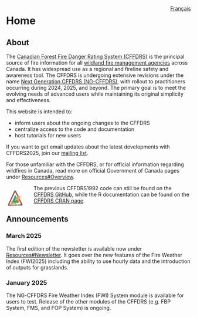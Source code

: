 <a href="https://cffdrs.github.io/website_fr/accueil/" target="_self" style="float: right;"> Français </a>

# Home

## About

The [Canadian Forest Fire Danger Rating System (CFFDRS)](https://natural-resources.canada.ca/our-natural-resources/forests/wildland-fires-insects-disturbances/canadian-forest-fire-danger-rating-system/14470) is the principal source of fire information for all [wildland fire management agencies](https://ciffc.ca/mobilization-stats/member-agencies) across Canada. It has widespread use as a regional and fireline safety and awareness tool. The CFFDRS is undergoing extensive revisions under the name [Next Generation CFFDRS (NG-CFFDRS)](https://ostrnrcan-dostrncan.canada.ca/handle/1845/245411), with rollout to practitioners occurring during 2024, 2025, and beyond. The primary goal is to meet the evolving needs of advanced users while maintaining its original simplicity and effectiveness.

This website is intended to:

- inform users about the ongoing changes to the CFFDRS
- centralize access to the code and documentation
- host tutorials for new users

If you want to get email updates about the latest developments with CFFDRS2025, join our 
<a href="../contact/#newsletter-sign-up" target="_self">mailing list</a>.

For those unfamiliar with the CFFDRS, or for official information regarding wildfires in Canada, read more on official Government of Canada pages under 
<a href="../resources/#overview" target="_self">Resources#Overview</a>.

<img 
    style="display: block;
           width: 50px;
           padding: 0px;
           margin: 10px 25px 0px 0px;
           float: left;
           border-radius: 5px;"
    src="../img/CFFDRS1992.png" 
    alt="CFFDRS1992 logo">
</img>

The previous CFFDRS1992 code can still be found on the [CFFDRS GitHub](https://github.com/cffdrs), while the R documentation can be found on the [CFFDRS CRAN page](https://cran.r-project.org/web/packages/cffdrs/).

## Announcements

### March 2025
The first edition of the newsletter is available now under
<a href="../resources/#newsletter-archive" target="_self"> Resources#Newsletter</a>.
It goes over the new features of the Fire Weather Index (FWI2025) including the ability to use hourly data and the introduction of outputs for grasslands.

### January 2025
The NG-CFFDRS Fire Weather Index (FWI) System module is available for users to test. Release of the other modules of the CFFDRS (e.g. FBP System, FMS, and FOP System) is ongoing.